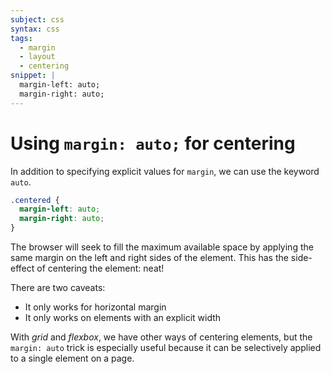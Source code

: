 ```yaml
---
subject: css
syntax: css
tags:
  - margin
  - layout
  - centering
snippet: |
  margin-left: auto;
  margin-right: auto;
---
```


# Using `margin: auto;` for centering

In addition to specifying explicit values for `margin`, we can use the keyword
`auto`.

```css
.centered {
  margin-left: auto;
  margin-right: auto;
}
```

The browser will seek to fill the maximum available space by applying the same
margin on the left and right sides of the element. This has the side-effect of
centering the element: neat!

There are two caveats:

- It only works for horizontal margin
- It only works on elements with an explicit width

With *grid* and *flexbox*, we have other ways of centering elements, but the
`margin: auto` trick is especially useful because it can be selectively applied
to a single element on a page.
